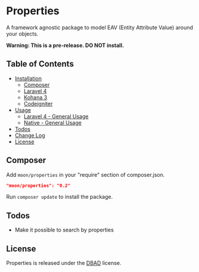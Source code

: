 # Properties
A framework agnostic package to model EAV (Entity Attribute Value) around your objects.

**Warning: This is a pre-release. DO NOT install.**
## Table of Contents

- <a href="#installation">Installation</a>
    - <a href="#composer">Composer</a>
    - <a href="docs/laravel4-installation.md">Laravel 4</a>
    - <a href="#kohana">Kohana 3</a>
    - <a href="#codeigniter">Codeigniter</a>
- <a href="#usage">Usage</a>
	- <a href="docs/laravel4-usage.md">Laravel 4 - General Usage</a>
	- <a href="docs/native-usage.md">Native - General Usage</a>
- <a href="#todos">Todos</a>
- <a href="changelog.md">Change Log</a>
- <a href="#license">License</a>

## Composer

Add `moon/properties` in your "require" section of composer.json.

```json
"moon/properties": "0.2"
```

Run `composer update` to install the package.

## Todos

* Make it possible to search by properties

## License

Properties is released under the [DBAD](http://www.dbad-license.org) license.